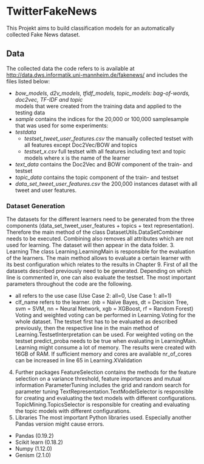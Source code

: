 # TwitterFakeNews

This Projekt aims to build classification models for an automatically collected Fake News dataset.

## Data

The collected data the code refers to is available at http://data.dws.informatik.uni-mannheim.de/fakenews/ and includes the files listed below:
* *bow_models, d2v_models, tfidf_models, topic_models: bag-of-words, doc2vec, TF-IDF and topic* 
</br>models that were created from the training data and applied to the testing data
* *sample* contains the indices for the 20,000 or 100,000 samplesample that was used for some experiments: 
* *testdata*
  * *testset_tweet_user_features.csv* the manually collected testset with all features except Doc2Vec/BOW and topics
  * *testset_x.csv* full testset with all features including text and topic models where x is the name of the learner
* *text_data* contains the Doc2Vec and BOW component of the train- and testset
* *topic_data* contains the topic component of the train- and testset
* *data_set_tweet_user_features.csv* the 200,000 instances dataset with all tweet and user features. 

### Dataset Generation
The datasets for the different learners need to be generated from the three components (data_set_tweet_user_features + topics + text representation). Therefore the main method of the class DatasetUtils.DataSetCombiner needs to be executed. Combining also removes all attributes which are not used for learning. The dataset will then appear in the data folder.
3. Learning
The class Learning.LearningMain is responsible for the evaluation of the learners. The main method allows to evaluate a certain learner with its best configuration which relates to the results in Chapter 9. First of all the datasets described previously need to be generated. Depending on which line is commented in, one can also evaluate the testset. The most important parameters throughout the code are the following.
- all refers to the use case (Use Case 2: all=0, Use Case 1: all=1)
- clf_name refers to the learner. (nb = Naïve Bayes, dt = Decision Tree, svm = SVM, nn = Neural Network, xgb = XGBoost, rf = Random Forest)
Voting and weighted voting can be performed in Learning.Voting for the whole dataset. The testset first has to be evaluated as described previously, then the respective line in the main method of Learning.TestsetInterpretation can be used. For weighted voting on the testset predict_proba needs to be true when evaluating in LearningMain.
Learning might consume a lot of memory. The results were created with 16GB of RAM. If sufficient memory and cores are available nr_of_cores can be increased in line 65 in Learning.XValidation
4. Further packages
FeatureSelection contains the methods for the feature selection on a variance threshold, feature importances and mutual information
ParameterTuning includes the grid and random search for parameter tuning
TextRepresentation.TextModelSelector is responsible for creating and evaluating the text models with different configurations.
TopicMining.TopicsSelector is responsible for creating and evaluating the topic models with different configurations.
5. Libraries
The most important Python libraries used. Especially another Pandas version might cause errors.
- Pandas (0.19.2)
- Scikit learn (0.18.2)
- Numpy (1.12.0)
- Genism (2.1.0)

